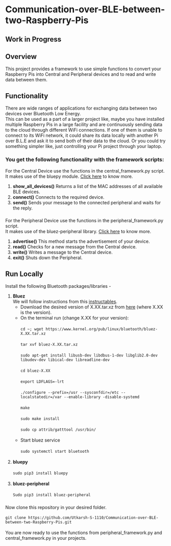 # Communication-over-BLE-between-two-Raspberry-Pis
## Work in Progress
## Overview
This project provides a framework to use simple functions to convert your Raspberry Pis into Central and Peripheral devices and to read and write data between them.
## Functionality
There are wide ranges of applications for exchanging data between two devices over Bluetooth Low Energy. <br />
This can be used as a part of a larger project like, maybe you have installed multiple Raspberry Pis in a large facility and are continuously sending data to the cloud through different WiFi connections. If one of them is unable to connect to its WiFi network, it could share its data locally with another Pi over B.L.E and ask it to send both of their data to the cloud. Or you could try something simpler like, just controlling your Pi project through your laptop.
### You get the following functionality with the framework scripts:
For the Central Device use the functions in the central_framework.py script. <br /> 
It makes use of the bluepy module. [Click here](https://github.com/IanHarvey/bluepy) to know more. <br />
1) **show_all_devices()**
Returns a list of the MAC addresses of all available BLE devices. <br />
2) **connect()**
Connects to the required device. <br />
3) **send()**
Sends your message to the connected peripheral and waits for the reply. <br />
###
For the Peripheral Device use the functions in the peripheral_framework.py script. <br /> 
It makes use of the  bluez-peripheral library. [Click here](https://github.com/spacecheese/bluez_peripheral) to know more. <br />
1) **advertise()**
This method starts the advertisement of your device.<br />
2) **read()**
Checks for a new message from the Central device.<br />
3) **write()**
Writes a message to the Central device.<br />
4) **exit()**
Shuts down the Peripheral.<br />
## Run Locally
Install the following Bluetooth packages/libraries -
1) **Bluez** <br />
We will follow instructions from this [instructables](https://www.instructables.com/Control-Bluetooth-LE-Devices-From-A-Raspberry-Pi/). <br /> 
     - Download the desired version of X.XX.tar.xz from [here](https://www.kernel.org/pub/linux/bluetooth/) (where X.XX is the version).
     - On the terminal run (change X.XX for your version):<br /><br />
       ```cd ~; wget https://www.kernel.org/pub/linux/bluetooth/bluez-X.XX.tar.xz```<br /><br />
       ```tar xvf bluez-X.XX.tar.xz```<br /><br />
       ```sudo apt-get install libusb-dev libdbus-1-dev libglib2.0-dev libudev-dev libical-dev libreadline-dev```<br /><br />
       ```cd bluez-X.XX```<br /><br />
       ```export LDFLAGS=-lrt```<br /><br />
       ```./configure --prefix=/usr --sysconfdir=/etc --localstatedir=/var --enable-library -disable-systemd```<br /><br />
       ```make```<br /><br />
       ```sudo make install```<br /><br />
       ```sudo cp attrib/gatttool /usr/bin/```<br /><br />
     - Start bluez service <br /><br />
       ```sudo systemctl start bluetooth```<br /><br />
2) **bluepy** <br /><br />
     ```sudo pip3 install bluepy```<br /><br />
3) **bluez-peripheral** <br /><br />
     ```Sudo pip3 install bluez-peripheral``` <br />
###     
Now clone this repository in your desired folder. <br /><br />
```git clone https://github.com/Utkarsh-S-1110/Communication-over-BLE-between-two-Raspberry-Pis.git``` <br /><br />
You are now ready to use the functions from peripheral_framework.py and central_framework.py in your projects.

